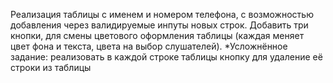 
Реализация таблицы с именем и номером телефона, с возможностью добавления через валидируемые инпуты новых строк. Добавить три кнопки, для смены цветового оформления таблицы (каждая меняет цвет фона и текста, цвета на выбор слушателей). *Усложнённое задание: реализовать в каждой строке таблицы кнопку для удаление её строки из таблицы